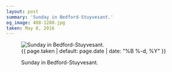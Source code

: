 ```yaml
---
layout: post
summary: 'Sunday in Bedford-Stuyvesant.'
og_image: 488-1280.jpg
taken: May 8, 2016
---
```


<figure class="post" data-src="{{ site.assets_url }}/{{ page.og_image }}" data-sub-html='#caption-{{ page.id | remove_first: "/" }}'>
<img alt="Sunday in Bedford-Stuyvesant." sizes="(min-width: 700px) 50vw, calc(100vw - 2rem)" src="{{ site.assets_url }}/488-640.jpg" srcset="{{ site.assets_url }}/488-1280.jpg 1280w, {{ site.assets_url }}/488-960.jpg 960w, {{ site.assets_url }}/488-640.jpg 640w, {{ site.assets_url }}/488-320.jpg 320w"/>
<figcaption id='caption-{{ page.id | remove_first: "/" }}'>
<time>{{ page.taken | default: page.date | date: "%B %-d, %Y" }}</time>
<p>Sunday in Bedford-Stuyvesant.</p>
</figcaption>
</figure>
